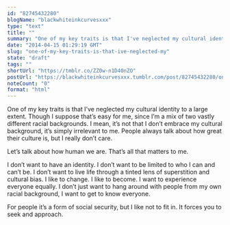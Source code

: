 ```yaml
---
id: "82745432280"
blogName: "blackwhiteinkcurvesxxx"
type: "text"
title: ""
summary: "One of my key traits is that I've neglected my cultural identity to a large extent. Though I suppose that's easy for me, since..."
date: "2014-04-15 01:29:19 GMT"
slug: "one-of-my-key-traits-is-that-ive-neglected-my"
state: "draft"
tags: ""
shortUrl: "https://tmblr.co/ZZ0w-n1D40nZO"
postUrl: "https://blackwhiteinkcurvesxxx.tumblr.com/post/82745432280/one-of-my-key-traits-is-that-ive-neglected-my"
noteCount: "0"
format: "html"
---
```


One of my key traits is that I’ve neglected my cultural identity to a large extent. Though I suppose that’s easy for me, since I’m a mix of two vastly different racial backgrounds. I mean, it’s not that I don’t embrace my cultural background, it’s simply irrelevant to me. People always talk about how great their culture is, but I really don’t care. 

Let’s talk about how human we are. That’s all that matters to me.

I don’t want to have an identity. I don’t want to be limited to who I can and can’t be. I don’t want to live life through a tinted lens of superstition and cultural bias. I like to change. I like to become. I want to experience everyone equally. I don’t just want to hang around with people from my own racial background, I want to get to know everyone. 

For people it’s a form of social security, but I like not to fit in. It forces you to seek and approach.